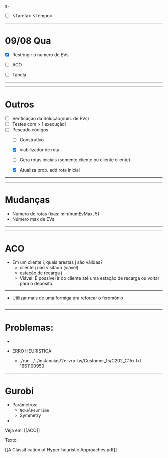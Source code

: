 s-
- [ ] \<Tarefa\> \<Tempo\>



***

# 09/08 Qua

- [x] Restringir o numero de EVs
- [ ] ACO
- [ ] Tabela



***

***

# Outros
- [ ] Verificação da Solução(num. de EVs)
- [ ] Testes com > 1 execução!
- [ ] Peseudo códigos 
	- [ ] Construtívo
	- [x] viabilizador de rota
	- [ ] Gera rotas iniciais (somente cliente ou cliente cliente)
	- [x] Atualiza prob. add rota inicial




***
***

# Mudanças

- Número de rotas fixas: min(numEvMax, 5)
- Número max de EVs


***
***

# ACO

- Em um cliente i, quais arestas j são válidas?
	- cliente j não visitado (viável)
	- estação de recarga j
	- Viável: É possível ir do cliente até uma estação de recarga ou voltar para o depósito.

***
- Utilizar mais de uma formiga pra reforcar o feromônio


***
***


# Problemas:
-  


- ERRO HEURISTICA:
	- ./run ../../instancias/2e-vrp-tw/Customer_15/C202_C15x.txt 1661100950


























---

# Gurobi
- Parâmetros:
	- `NoRelHeurTime`
	- Symmetry
- 

 Veja em: [[ACO]]
 

Texto:

[[A Classification of Hyper-heuristic Approaches.pdf]]




